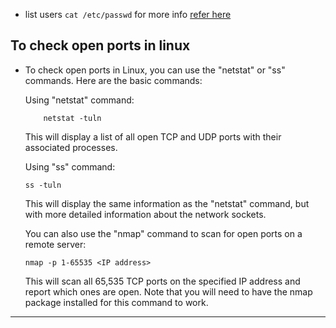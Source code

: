 * list users `cat /etc/passwd` for more info  [refer here](https://phoenixnap.com/kb/how-to-list-users-linux)
##  To check open ports in linux
  * To check open ports in Linux, you can use the "netstat" or "ss" commands. Here are the basic commands:

    Using "netstat" command:

            netstat -tuln
    This will display a list of all open TCP and UDP ports with their associated processes.

    Using "ss" command:

        ss -tuln
    This will display the same information as the "netstat" command, but with more detailed information about the network sockets.

    You can also use the "nmap" command to scan for open ports on a remote server:

        nmap -p 1-65535 <IP address>
    This will scan all 65,535 TCP ports on the specified IP address and report which ones are open. Note that you will need to have the nmap package installed for this command to work.

----
